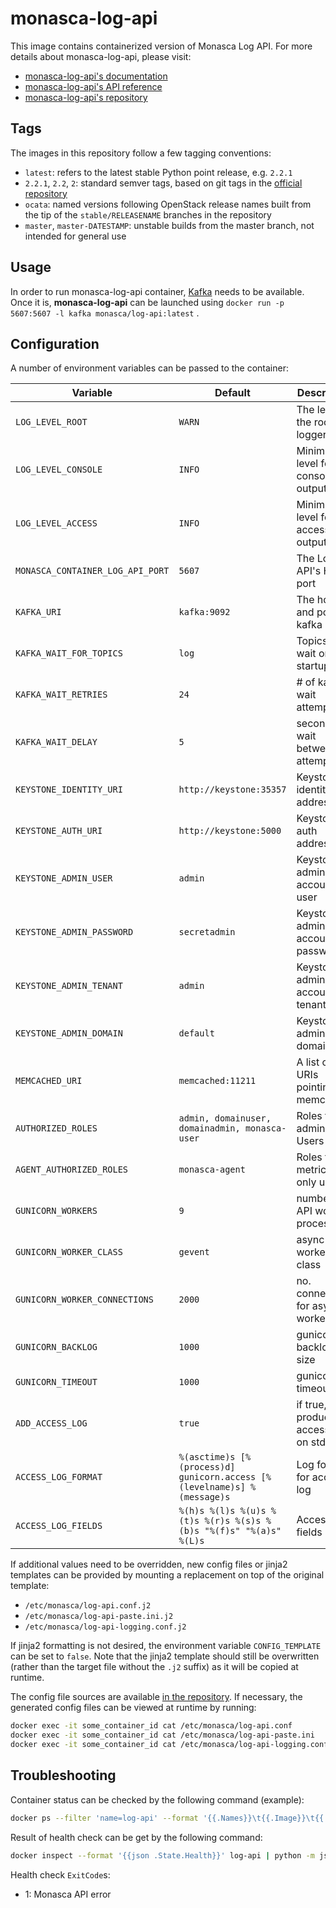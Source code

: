 monasca-log-api
===============

This image contains containerized version of Monasca Log API.
For more details about monasca-log-api, please visit:

* [monasca-log-api's documentation][1]
* [monasca-log-api's API reference][2]
* [monasca-log-api's repository][3]

Tags
----

The images in this repository follow a few tagging conventions:

* `latest`: refers to the latest stable Python point release, e.g.
  `2.2.1`
* `2.2.1`, `2.2`, `2`: standard semver tags, based on git tags in the
  [official repository][3]
* `ocata`: named versions following OpenStack release names
  built from the tip of the `stable/RELEASENAME` branches in the repository
* `master`, `master-DATESTAMP`: unstable builds from the master branch, not
intended for general use

Usage
-----

In order to run monasca-log-api container, [Kafka][4] needs to be available.
Once it is, **monasca-log-api** can be launched using
```docker run -p 5607:5607 -l kafka monasca/log-api:latest``` .

Configuration
-------------

A number of environment variables can be passed to the container:

| Variable                         | Default      | Description                       |
|--------------------------------  |--------------|-----------------------------------|
| `LOG_LEVEL_ROOT`                 | `WARN`       | The level of the root logger      |
| `LOG_LEVEL_CONSOLE`              | `INFO`       | Minimum level for console output  |
| `LOG_LEVEL_ACCESS`               | `INFO`       | Minimum level for access output   |
| `MONASCA_CONTAINER_LOG_API_PORT` | `5607`       | The Log API's HTTP port           |
| `KAFKA_URI`                      | `kafka:9092` | The host and port for kafka       |
| `KAFKA_WAIT_FOR_TOPICS`          | `log`        | Topics to wait on at startup      |
| `KAFKA_WAIT_RETRIES`             | `24`         | # of kafka wait attempts          |
| `KAFKA_WAIT_DELAY`               | `5`          | seconds to wait between attempts  |
| `KEYSTONE_IDENTITY_URI`          | `http://keystone:35357` | Keystone identity address |
| `KEYSTONE_AUTH_URI`              | `http://keystone:5000`  | Keystone auth address  |
| `KEYSTONE_ADMIN_USER`            | `admin`       | Keystone admin account user      |
| `KEYSTONE_ADMIN_PASSWORD`        | `secretadmin` | Keystone admin account password  |
| `KEYSTONE_ADMIN_TENANT`          | `admin`       | Keystone admin account tenant    |
| `KEYSTONE_ADMIN_DOMAIN`          | `default`     | Keystone admin domain            |
| `MEMCACHED_URI`                  | `memcached:11211` | A list of URIs pointing at memcached |
| `AUTHORIZED_ROLES`               | `admin, domainuser, domainadmin, monasca-user`   | Roles for admin Users |
| `AGENT_AUTHORIZED_ROLES`         | `monasca-agent` | Roles for metric write only users |
| `GUNICORN_WORKERS`               | `9`           | number of API worker processes   |
| `GUNICORN_WORKER_CLASS`          | `gevent`      | async worker class               |
| `GUNICORN_WORKER_CONNECTIONS`    | `2000`        | no. connections for async worker |
| `GUNICORN_BACKLOG`               | `1000`        | gunicorn backlog size            |
| `GUNICORN_TIMEOUT`               | `1000`        | gunicorn timeout                 |
| `ADD_ACCESS_LOG`                 | `true`        | if true, produce an access log on stderr |
| `ACCESS_LOG_FORMAT` | `%(asctime)s [%(process)d] gunicorn.access [%(levelname)s] %(message)s` | Log format for access log |
| `ACCESS_LOG_FIELDS` | `%(h)s %(l)s %(u)s %(t)s %(r)s %(s)s %(b)s "%(f)s" "%(a)s" %(L)s` | Access log fields |

If additional values need to be overridden, new config files or jinja2 templates
can be provided by mounting a replacement on top of the original template:

 * `/etc/monasca/log-api.conf.j2`
 * `/etc/monasca/log-api-paste.ini.j2`
 * `/etc/monasca/log-api-logging.conf.j2`

If jinja2 formatting is not desired, the environment variable `CONFIG_TEMPLATE`
can be set to `false`. Note that the jinja2 template should still be overwritten
(rather than the target file without the `.j2` suffix) as it will be copied at
runtime.

The config file sources are available [in the repository][5]. If necessary, the
generated config files can be viewed at runtime by running:

```bash
docker exec -it some_container_id cat /etc/monasca/log-api.conf
docker exec -it some_container_id cat /etc/monasca/log-api-paste.ini
docker exec -it some_container_id cat /etc/monasca/log-api-logging.conf
```

Troubleshooting
-------------

Container status can be checked by the following command (example):
```bash
docker ps --filter 'name=log-api' --format '{{.Names}}\t{{.Image}}\t{{.Status}}'
```

Result of health check can be get by the following command:
```bash
docker inspect --format '{{json .State.Health}}' log-api | python -m json.tool
```

Health check `ExitCode`s:
 * 1: Monasca API error

[1]: https://docs.openstack.org/monasca-log-api/latest/
[2]: https://developer.openstack.org/api-ref/monitoring-log-api/
[3]: https://githubm/openstack/monasca-log-api
[4]: https://github.com/monasca/monasca-docker/tree/master/kafka
[5]: https://github.com/monasca/monasca-docker/blob/master/monasca-log-api/
